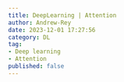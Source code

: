 ```yaml
---
title: DeepLearning | Attention
author: Andrew-Rey
date: 2023-12-01 17:27:56
category: DL
tag:
- Deep learning
- Attention
published: false
---
```

